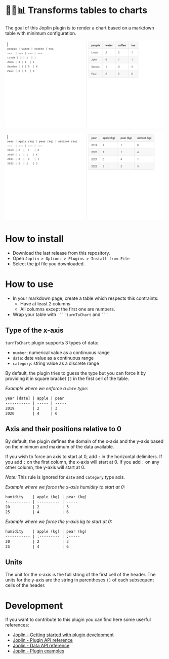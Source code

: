 # :memo::curly_loop::bar_chart: Transforms tables to charts

The goal of this Joplin plugin is to render a chart based on a markdown table with minimum configuration.

![Category Example](./doc/categoryExample.gif)

![Date Example](./doc/dateExample.gif)

# How to install

- Download the last release from this repository.
- Open `Joplin > Options > Plugins > Install from File`
- Select the jpl file you downloaded.

# How to use

- In your markdown page, create a table which respects this contraints:
  - Have at least 2 columns
  - All columns except the first one are numbers.
- Wrap your table with ` ```turnToChart` and ` ``` `

## Type of the x-axis
`turnToChart` plugin supports 3 types of data:
- `number`: numerical value as a continuous range
- `date`: date value as a continuous range
- `category`: string value as a discrete range

By default, the plugin tries to guess the type but you can force it by providing it in square bracket `[]` in the first cell of the table.

*Example where we enforce a `date` type:*
```
year [date] | apple | pear
----------- | ----- | -----
2019        | 2     | 3
2020        | 4     | 6
```

## Axis and their positions relative to 0
By default, the plugin defines the domain of the x-axis and the y-axis based on the minimum and maximum of the data available.

If you wish to force an axis to start at 0, add `:` in the horizontal delimiters. If you add `:` on the first column, the x-axis will start at 0. If you add `:` on any other column, the y-axis will start at 0.

*Note:* This rule is ignored for `date` and `category` type axis.

*Example where we force the x-axis humidity to start at 0:*
```
humidity    | apple (kg) | pear (kg)
:---------- | ---------- | -----
20          | 2          | 3
25          | 4          | 6
```

*Example where we force the y-axis kg to start at 0:*
```
humidity    | apple (kg) | pear (kg)
----------- | :--------- | :-----
20          | 2          | 3
25          | 4          | 6
```

## Units
The unit for the x-axis is the full string of the first cell of the header.
The units for the y-axis are the string in parentheses `()` of each subsequent cells of the header.

# Development
If you want to contribute to this plugin you can find here some userful references:

- [Joplin - Getting started with plugin development](https://joplinapp.org/api/get_started/plugins/)
- [Joplin - Plugin API reference](https://joplinapp.org/api/references/plugin_api/classes/joplin.html)
- [Joplin - Data API reference](https://joplinapp.org/api/references/rest_api/)
- [Joplin - Plugin examples](https://github.com/laurent22/joplin/tree/dev/packages/app-cli/tests/support/plugins)
